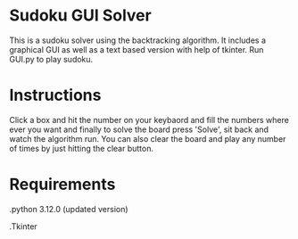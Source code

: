                   

# Sudoku GUI Solver 
This is a sudoku solver using the backtracking algorithm. It includes a graphical GUI as well as a text based version with help of tkinter.
Run GUI.py to play sudoku.

# Instructions
Click a box and hit the number on your keybaord and fill the numbers where ever you want and finally to solve the board press 'Solve', sit back and watch the algorithm run.
You can also clear the board and play any number of times by just hitting the clear button. 

# Requirements 
 .python 3.12.0 (updated version)
 
 .Tkinter 
